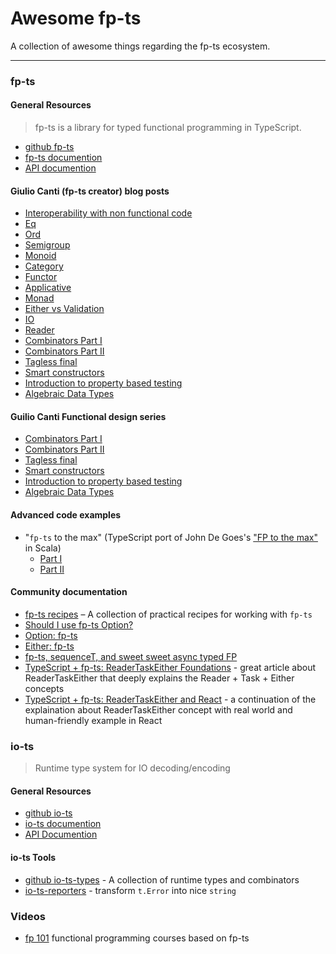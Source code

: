 # Awesome fp-ts

A collection of awesome things regarding the fp-ts ecosystem.

--------

### fp-ts

#### General Resources

> fp-ts is a library for typed functional programming in TypeScript.

* [github fp-ts](https://github.com/gcanti/fp-ts)
* [fp-ts documention](https://gcanti.github.io/fp-ts/)
* [API documention](https://gcanti.github.io/fp-ts/modules/)

#### Giulio Canti (fp-ts creator) blog posts

- [Interoperability with non functional code](https://dev.to/gcanti/interoperability-with-non-functional-code-using-fp-ts-432e)
- [Eq](https://dev.to/gcanti/getting-started-with-fp-ts-setoid-39f3)
- [Ord](https://dev.to/gcanti/getting-started-with-fp-ts-ord-5f1e)
- [Semigroup](https://dev.to/gcanti/getting-started-with-fp-ts-semigroup-2mf7)
- [Monoid](https://dev.to/gcanti/getting-started-with-fp-ts-monoid-ja0)
- [Category](https://dev.to/gcanti/getting-started-with-fp-ts-category-4c9a)
- [Functor](https://dev.to/gcanti/getting-started-with-fp-ts-functor-36ek)
- [Applicative](https://dev.to/gcanti/getting-started-with-fp-ts-applicative-1kb3)
- [Monad](https://dev.to/gcanti/getting-started-with-fp-ts-monad-6k)
- [Either vs Validation](https://dev.to/gcanti/getting-started-with-fp-ts-either-vs-validation-5eja)
- [IO](https://dev.to/gcanti/getting-started-with-fp-ts-io-36p6)
- [Reader](https://dev.to/gcanti/getting-started-with-fp-ts-reader-1ie5)
- [Combinators Part I](https://dev.to/gcanti/functional-design-combinators-14pn)
- [Combinators Part II](https://dev.to/gcanti/functional-design-how-to-make-the-time-combinator-more-general-3fge)
- [Tagless final](https://dev.to/gcanti/functional-design-tagless-final-332k)
- [Smart constructors](https://dev.to/gcanti/functional-design-smart-constructors-14nb)
- [Introduction to property based testing](https://dev.to/gcanti/introduction-to-property-based-testing-17nk)
- [Algebraic Data Types](https://dev.to/gcanti/functional-design-algebraic-data-types-36kf)

#### Guilio Canti Functional design series
- [Combinators Part I](https://dev.to/gcanti/functional-design-combinators-14pn)
- [Combinators Part II](https://dev.to/gcanti/functional-design-how-to-make-the-time-combinator-more-general-3fge)
- [Tagless final](https://dev.to/gcanti/functional-design-tagless-final-332k)
- [Smart constructors](https://dev.to/gcanti/functional-design-smart-constructors-14nb)
- [Introduction to property based testing](https://dev.to/gcanti/introduction-to-property-based-testing-17nk)
- [Algebraic Data Types](https://dev.to/gcanti/functional-design-algebraic-data-types-36kf)

#### Advanced code examples

- "`fp-ts` to the max" (TypeScript port of John De Goes's ["FP to the max"](https://www.youtube.com/watch?v=sxudIMiOo68) in Scala)
    - [Part I](https://github.com/gcanti/fp-ts/blob/master/examples/fp-ts-to-the-max-I.ts)
    - [Part II](https://github.com/gcanti/fp-ts/blob/master/examples/fp-ts-to-the-max-II.ts)

#### Community documentation

- [fp-ts recipes](https://grossbart.github.io/fp-ts-recipes/) – A collection of practical recipes for working with `fp-ts`
- [Should I use fp-ts Option?](https://dev.to/anthonyjoeseph/should-i-use-fp-ts-option-28ed)
- [Option: fp-ts](https://dev.to/waynevanson/fp-ts-meets-if-else-and-switch-part-1-3-2lpf)
- [Either: fp-ts](https://dev.to/waynevanson/either-fp-ts-meets-if-else-and-switch-part-2-3-893)
- [fp-ts, sequenceT, and sweet sweet async typed FP](https://dev.to/gnomff_65/fp-ts-sequencet-and-sweet-sweet-async-typed-fp-5aop)
- [TypeScript + fp-ts: ReaderTaskEither Foundations](https://andywhite.xyz/posts/2021-01-27-rte-foundations/) - great article about ReaderTaskEither that deeply explains the Reader + Task + Either concepts
- [TypeScript + fp-ts: ReaderTaskEither and React](https://andywhite.xyz/posts/2021-01-28-rte-react/) - a continuation of the explaination about ReaderTaskEither concept with real world and human-friendly example in React

### io-ts
> Runtime type system for IO decoding/encoding

#### General Resources
* [github io-ts](https://github.com/gcanti/io-ts)
* [io-ts documention](https://github.com/gcanti/io-ts/blob/master/index.md)
* [API Documention](https://gcanti.github.io/io-ts/)

#### io-ts Tools
* [github io-ts-types](https://github.com/gcanti/io-ts-types) - A collection of runtime types and combinators
* [io-ts-reporters](https://github.com/gillchristian/io-ts-reporters) - transform  `t.Error` into nice `string` 

### Videos
- [fp 101](https://www.youtube.com/watch?v=ci_rKKvvkJo&list=PLEwNZN34BR6IX2zE3h-c4iYCLvR-UkoNV) functional programming courses based on fp-ts 
